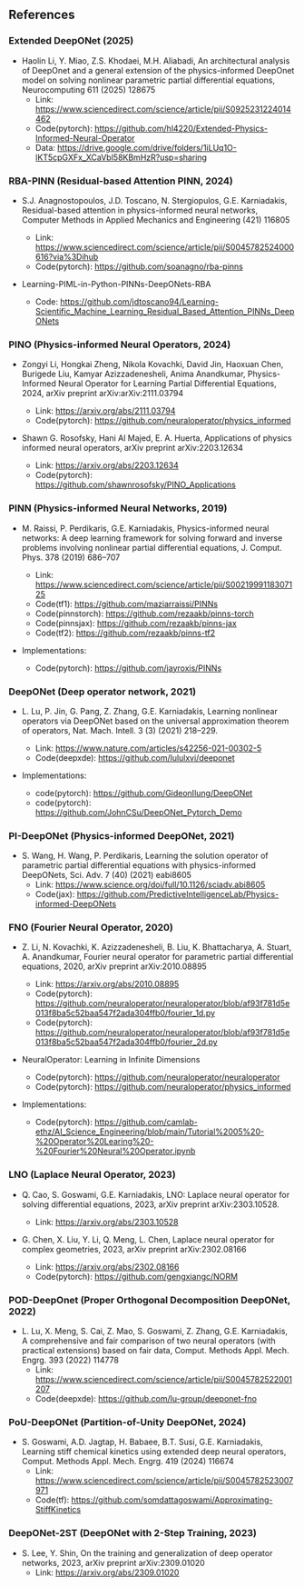 ## References

### Extended DeepONet (2025)
- Haolin Li, Y. Miao, Z.S. Khodaei, M.H. Aliabadi, An architectural analysis of DeepOnet and a general extension of the physics-informed DeepOnet model on solving nonlinear parametric partial differential equations, Neurocomputing 611 (2025) 128675
  - Link: https://www.sciencedirect.com/science/article/pii/S0925231224014462
  - Code(pytorch): https://github.com/hl4220/Extended-Physics-Informed-Neural-Operator
  - Data: https://drive.google.com/drive/folders/1iLUq1O-lKT5cpGXFx_XCaVbl58KBmHzR?usp=sharing


### RBA-PINN (Residual-based Attention PINN, 2024)
- S.J. Anagnostopoulos, J.D. Toscano, N. Stergiopulos, G.E. Karniadakis, Residual-based attention in physics-informed neural networks, Computer Methods in Applied Mechanics and Engineering (421) 116805
  - Link: https://www.sciencedirect.com/science/article/pii/S0045782524000616?via%3Dihub
  - Code(pytorch): https://github.com/soanagno/rba-pinns

- Learning-PIML-in-Python-PINNs-DeepONets-RBA
  - Code: https://github.com/jdtoscano94/Learning-Scientific_Machine_Learning_Residual_Based_Attention_PINNs_DeepONets


### PINO (Physics-informed Neural Operators, 2024)
- Zongyi Li, Hongkai Zheng, Nikola Kovachki, David Jin, Haoxuan Chen, Burigede Liu, Kamyar Azizzadenesheli, Anima Anandkumar, Physics-Informed Neural Operator for Learning Partial Differential Equations, 2024, arXiv preprint arXiv:arXiv:2111.03794
  - Link: https://arxiv.org/abs/2111.03794
  - Code(pytorch): https://github.com/neuraloperator/physics_informed

- Shawn G. Rosofsky, Hani Al Majed, E. A. Huerta, Applications of physics informed neural operators, arXiv preprint 	arXiv:2203.12634
  - Link: https://arxiv.org/abs/2203.12634
  - Code(pytorch): https://github.com/shawnrosofsky/PINO_Applications


### PINN (Physics-informed Neural Networks, 2019)
- M. Raissi, P. Perdikaris, G.E. Karniadakis, Physics-informed neural networks: A deep learning framework for solving forward and inverse problems involving nonlinear partial differential equations, J. Comput. Phys. 378 (2019) 686–707
  - Link: https://www.sciencedirect.com/science/article/pii/S0021999118307125
  - Code(tf1): https://github.com/maziarraissi/PINNs
  - Code(pinnstorch): https://github.com/rezaakb/pinns-torch
  - Code(pinnsjax): https://github.com/rezaakb/pinns-jax
  - Code(tf2): https://github.com/rezaakb/pinns-tf2

- Implementations:
  - Code(pytorch): https://github.com/jayroxis/PINNs


### DeepONet (Deep operator network, 2021)
- L. Lu, P. Jin, G. Pang, Z. Zhang, G.E. Karniadakis, Learning nonlinear operators via DeepONet based on the universal approximation theorem of operators, Nat. Mach. Intell. 3 (3) (2021) 218–229.
  - Link: https://www.nature.com/articles/s42256-021-00302-5
  - Code(deepxde): https://github.com/lululxvi/deeponet

- Implementations:
  - code(pytorch): https://github.com/GideonIlung/DeepONet
  - code(pytorch): https://github.com/JohnCSu/DeepONet_Pytorch_Demo


### PI-DeepONet (Physics-informed DeepONet, 2021)
- S. Wang, H. Wang, P. Perdikaris, Learning the solution operator of parametric partial differential equations with physics-informed DeepONets, Sci. Adv. 7 (40) (2021) eabi8605
  - Link: https://www.science.org/doi/full/10.1126/sciadv.abi8605
  - Code(jax): https://github.com/PredictiveIntelligenceLab/Physics-informed-DeepONets


### FNO (Fourier Neural Operator, 2020)
- Z. Li, N. Kovachki, K. Azizzadenesheli, B. Liu, K. Bhattacharya, A. Stuart, A. Anandkumar, Fourier neural operator for parametric partial differential equations, 2020, arXiv preprint arXiv:2010.08895
  - Link: https://arxiv.org/abs/2010.08895
  - Code(pytorch): https://github.com/neuraloperator/neuraloperator/blob/af93f781d5e013f8ba5c52baa547f2ada304ffb0/fourier_1d.py
  - Code(pytorch): https://github.com/neuraloperator/neuraloperator/blob/af93f781d5e013f8ba5c52baa547f2ada304ffb0/fourier_2d.py

- NeuralOperator: Learning in Infinite Dimensions
  - Code(pytorch): https://github.com/neuraloperator/neuraloperator
  - Code(pytorch): https://github.com/neuraloperator/physics_informed

- Implementations:
  - Code(pytorch): https://github.com/camlab-ethz/AI_Science_Engineering/blob/main/Tutorial%2005%20-%20Operator%20Learing%20-%20Fourier%20Neural%20Operator.ipynb

### LNO (Laplace Neural Operator, 2023)
- Q. Cao, S. Goswami, G.E. Karniadakis, LNO: Laplace neural operator for solving differential equations, 2023, arXiv preprint arXiv:2303.10528.
  - Link: https://arxiv.org/abs/2303.10528

- G. Chen, X. Liu, Y. Li, Q. Meng, L. Chen, Laplace neural operator for complex geometries, 2023, arXiv preprint arXiv:2302.08166
  - Link: https://arxiv.org/abs/2302.08166
  - Code(pytorch): https://github.com/gengxiangc/NORM


### POD-DeepOnet (Proper Orthogonal Decomposition DeepONet, 2022)
- L. Lu, X. Meng, S. Cai, Z. Mao, S. Goswami, Z. Zhang, G.E. Karniadakis, A comprehensive and fair comparison of two neural operators (with practical extensions) based on fair data, Comput. Methods Appl. Mech. Engrg. 393 (2022) 114778
  - Link: https://www.sciencedirect.com/science/article/pii/S0045782522001207
  - Code(deepxde): https://github.com/lu-group/deeponet-fno


### PoU-DeepONet (Partition-of-Unity DeepONet, 2024)
- S. Goswami, A.D. Jagtap, H. Babaee, B.T. Susi, G.E. Karniadakis, Learning stiff chemical kinetics using extended deep neural operators, Comput. Methods Appl. Mech. Engrg. 419 (2024) 116674
  - Link: https://www.sciencedirect.com/science/article/pii/S0045782523007971
  - Code(tf): https://github.com/somdattagoswami/Approximating-StiffKinetics


### DeepONet-2ST (DeepONet with 2-Step Training, 2023)
- S. Lee, Y. Shin, On the training and generalization of deep operator networks, 2023, arXiv preprint arXiv:2309.01020
  - Link: https://arxiv.org/abs/2309.01020
